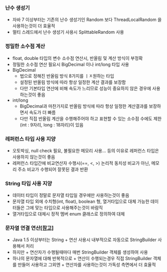 ### 난수 생성기
* 자바 7 이상부터는 기존의 난수 생성기인 Random 보다 ThreadLocalRandom 을 사용하는것이 더 효율적
* 멀티 스레드에서 난수 생성기 사용시 SplittableRandom 사용

### 정밀한 소수점 계산
* float, double 타입의 변수 소수점 연산시, 반올림 및 계산 방식이 부정확
* 정밀한 소수점 연산 필요시 BigDecimal 이나 int/long 타입 사용
* BigDecimal
   * 법으로 정해진 반올림 방식 8가지를 ㅣㅈ원하는 타입
   * 설정된 반올림 방식에 따라 항상 일정한 계산 결과를 보장함
   * 다만 기본타입 연산에 비해 속도가 느리므로 성능이 중요하지 않은 경우에 사용하는것이 좋음
* int/long
   * BigDecimal과 마찬가지로 반올림 방식에 따라 항상 일정한 계산결과를 보장하면서 속도가 더 빠름
   * 다만 직접 반올림 계산을 수행해주어야 하고 표현할 수 있는 소수점 수에도 제한(int : 9자리, long : 18자리)이 있음

### 레퍼런스 타입 사용 지양
* 오토박싱, null check 필요, 불필요한 메모리 사용... 등의 이유로 레퍼런스 타입은 사용하지 않는것이 좋음
* 레퍼런스 타입간에 비교연산자 수행시(==, <, >) 논리적 동치성 비교가 아닌, 메모리 주소 비교가 수행되어 잘못된 결과 반환

### String 타입 사용 지양
* 데이터 타입이 정말로 문자열 타입일 경우에만 사용하는것이 좋음
* 문자열 타입 외에 수치형(int, float), boolean 형, 열거타입으로 대체 가능한 데이터들은 그에 맞는 타입으로 사용해주는것이 바람직
* 열거타입으로 대체시 정적 멤버 enum 클래스로 정의하여 대체

### 문자열 연결 연산[[참고]](https://futurecreator.github.io/2018/06/02/java-string-concatenation/)
* Java 1.5 이상부터는 String + 연산 사용시 내부적으로 자동으로 StringBuilder 사용해서 처리
* 하지만 + 연산자가 수행될때마다 매번 StringBuilder 객체를 생성하여 사용
* 하나의 문자열에 대해 반복적으로 + 연산이 수행되는경우 직접 StringBuilder 객체를 만들어 사용하고 그외엔 + 연산자를 사용하는것이 가독성 측면에서 더 효율적